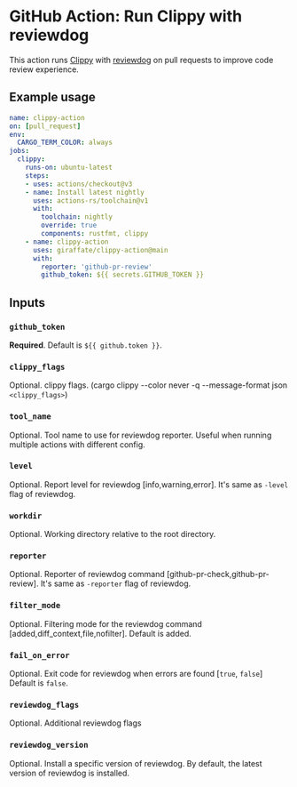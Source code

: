 # GitHub Action: Run Clippy with reviewdog

This action runs [Clippy](https://github.com/rust-lang/rust-clippy) with
[reviewdog](https://github.com/reviewdog/reviewdog) on pull requests to improve code review experience.

## Example usage

```yml
name: clippy-action
on: [pull_request]
env:
  CARGO_TERM_COLOR: always
jobs:
  clippy:
    runs-on: ubuntu-latest
    steps:
    - uses: actions/checkout@v3
    - name: Install latest nightly
      uses: actions-rs/toolchain@v1
      with:
        toolchain: nightly
        override: true
        components: rustfmt, clippy
    - name: clippy-action
      uses: giraffate/clippy-action@main
      with:
        reporter: 'github-pr-review'
        github_token: ${{ secrets.GITHUB_TOKEN }}
```


## Inputs

### `github_token`

**Required**. Default is `${{ github.token }}`.

### `clippy_flags`

Optional. clippy flags. (cargo clippy --color never -q --message-format json `<clippy_flags>`)

### `tool_name`

Optional. Tool name to use for reviewdog reporter. Useful when running multiple actions with different config.

### `level`

Optional. Report level for reviewdog [info,warning,error].
It's same as `-level` flag of reviewdog.

### `workdir`

Optional. Working directory relative to the root directory.

### `reporter`

Optional. Reporter of reviewdog command [github-pr-check,github-pr-review].
It's same as `-reporter` flag of reviewdog.

### `filter_mode`

Optional. Filtering mode for the reviewdog command [added,diff_context,file,nofilter].
Default is added.

### `fail_on_error`

Optional. Exit code for reviewdog when errors are found [`true`, `false`]
Default is `false`.

### `reviewdog_flags`

Optional. Additional reviewdog flags

### `reviewdog_version`

Optional. Install a specific version of reviewdog.
By default, the latest version of reviewdog is installed.
